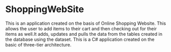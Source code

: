 # ShoppingWebSite
This is an application created on the basis of Online Shopping Website. This allows the user to add items to their cart and then checking out for their items as well.It adds, updates and pulls the data from the tables created in the database using the dataset. This is a C# application created on the basic of three-tier architecture.
